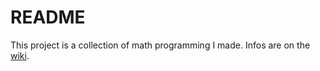 # README

This project is a collection of math programming I made.
Infos are on the [wiki](https://github.com/JonasHau/MathForFun/wiki).

